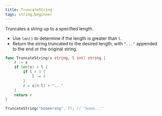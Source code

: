 ```yaml
---
title: TruncateString
tags: string,beginner
---
```


Truncates a string up to a specified length.

- Use `len()` to determine if the length is greater than `l`.
- Return the string truncated to the desired length, with `"..."` appended to the end or the original string.

```go
func TruncateString(s string, l int) string {
	r := s
	if len(s) > l {
		if l > 3 {
			l -= 3
		}
		r = s[0:l] + "..."
	}
	return r
}
```

```go
TruncateString("boomerang", 7); // "boom..."
```
